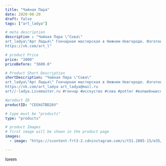```yaml
---
title: "Чайная Пара"
date: 2020-08-20
draft: false
tags: ["art_ladya"]

# meta description
description : "Чайная Пара \"Сова\" 
art_ladya\"Арт Ладья\" Гончарная мастерская в Нижнем Новгороде. Изготовление керамики и мастер//-классы по обучению. 
https://vk.com/art_l"

# product Price
price: "3000"
priceBefore: "3600.0"

# Product Short Description
shortDescription: "Чайная Пара \"Сова\" 
art_ladya\"Арт Ладья\" Гончарная мастерская в Нижнем Новгороде. Изготовление керамики и мастер//-классы по обучению. 
https://vk.com/art_ladya art_ladya@mail.ru 
art//-ladya.Livemaster.ru #гончар #исскуство #сова #potter #волшебныесовы #керамикаручнаяработа #гончарнаямастерская #керамиканазаказ #handmade #керамика #гончарнаяпосуда #эксклюзивнаякерамика #dishes #decor #ceramicar #mug #claygoods #tankard #earthenware #ceramic #design #кружка #magic #restaurant #ceramicart #pint #clay #авторскаякерамика #чайныесовы"

#product ID
productID: "CEGkGTBD26V"

# type must be "products"
type: "products"

# product Images
# first image will be shown in the product page
images:
  - image: "https://scontent-frt3-2.cdninstagram.com/v/t51.2885-15/e35/117955294_429270751389819_3555389593517261394_n.jpg?_nc_ht=scontent-frt3-2.cdninstagram.com&_nc_cat=103&_nc_ohc=XMrGS-FpkoIAX93y7QV&edm=APU89FABAAAA&ccb=7-4&oh=717a684f45228e64dd1f9f8587ddc4bd&oe=612B3CD9&_nc_sid=86f79a&ig_cache_key=MjM3OTc0ODIxNTUyMjAyOTIwNQ%3D%3D.2-ccb7-4"

---
```

lorem
